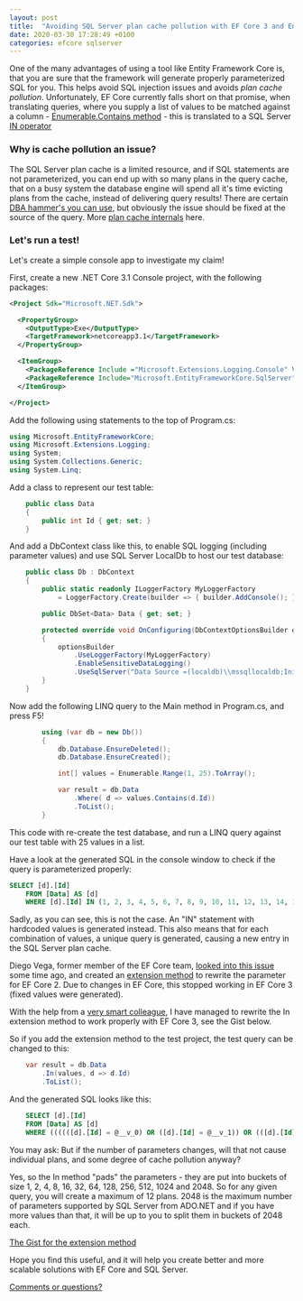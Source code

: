 ```yaml
---
layout: post
title:  "Avoiding SQL Server plan cache pollution with EF Core 3 and Enumerable.Contains()"
date: 2020-03-30 17:28:49 +0100
categories: efcore sqlserver
---
```

One of the many advantages of using a tool like Entity Framework Core is, that you are sure that the framework will generate properly parameterized SQL for you. This helps avoid SQL injection issues and avoids *plan cache pollution*. Unfortunately, EF Core currently falls short on that promise, when translating queries, where you supply a list of values to be matched against a column - [Enumerable.Contains method](https://docs.microsoft.com/en-us/dotnet/api/system.linq.enumerable.contains?WT.mc_id=DT-MVP-4025156) - this is translated to a SQL Server [IN operator](https://docs.microsoft.com/en-us/sql/t-sql/language-elements/in-transact-sql?WT.mc_id=DT-MVP-4025156)

### Why is cache pollution an issue?

The SQL Server plan cache is a limited resource, and if SQL statements are not parameterized, you can end up with so many plans in the query cache, that on a busy system the database engine will spend all it's time evicting plans from the cache, instead of delivering query results! There are certain [DBA hammer's you can use](https://www.brentozar.com/archive/2018/03/why-multiple-plans-for-one-query-are-bad/), but obviously the issue should be fixed at the source of the query. More [plan cache internals](https://docs.microsoft.com/en-us/previous-versions/tn-archive/cc293624(v=technet.10)?WT.mc_id=DT-MVP-4025156) here.

### Let's run a test!

Let's create a simple console app to investigate my claim!

First, create a  new .NET Core 3.1 Console project, with the following packages:

``` xml
<Project Sdk="Microsoft.NET.Sdk">

  <PropertyGroup>
    <OutputType>Exe</OutputType>
    <TargetFramework>netcoreapp3.1</TargetFramework>
  </PropertyGroup>

  <ItemGroup>
    <PackageReference Include ="Microsoft.Extensions.Logging.Console" Version="3.1.3"></PackageReference>
    <PackageReference Include="Microsoft.EntityFrameworkCore.SqlServer" Version="3.1.3" ></PackageReference>
  </ItemGroup>

</Project>
```

Add the following using statements to the top of Program.cs:

``` csharp
using Microsoft.EntityFrameworkCore;
using Microsoft.Extensions.Logging;
using System;
using System.Collections.Generic;
using System.Linq;
``` 

Add a class to represent our test table:

``` csharp
    public class Data
    { 
        public int Id { get; set; }
    }
```

And add a DbContext class like this, to enable SQL logging (including parameter values) and use SQL Server LocalDb to host our test database:

``` csharp
    public class Db : DbContext
    {
        public static readonly ILoggerFactory MyLoggerFactory
            = LoggerFactory.Create(builder => { builder.AddConsole(); });

        public DbSet<Data> Data { get; set; }

        protected override void OnConfiguring(DbContextOptionsBuilder optionsBuilder)
        {
            optionsBuilder
                .UseLoggerFactory(MyLoggerFactory)
                .EnableSensitiveDataLogging()
                .UseSqlServer("Data Source =(localdb)\\mssqllocaldb;Initial Catalog=CachePullution;Integrated Security=true");
        }
    }
```

Now add the following LINQ query to the Main method in Program.cs, and press F5!

``` csharp
        using (var db = new Db())
        {
            db.Database.EnsureDeleted();
            db.Database.EnsureCreated();

            int[] values = Enumerable.Range(1, 25).ToArray();

            var result = db.Data
                .Where( d => values.Contains(d.Id))
                .ToList();
        }
```
This code with re-create the test database, and run a LINQ query against our test table with 25 values in a list. 

Have a look at the generated SQL in the console window to check if the query is parameterized properly:

``` sql
SELECT [d].[Id]
    FROM [Data] AS [d]
    WHERE [d].[Id] IN (1, 2, 3, 4, 5, 6, 7, 8, 9, 10, 11, 12, 13, 14, 15, 16, 17, 18, 19, 20, 21, 22, 23, 24, 25)
```
 Sadly, as you can see, this is not the case. An "IN" statement with hardcoded values is generated instead. This also means that for each combination of values, a unique query is generated, causing a new entry in the SQL Server plan cache.

 Diego Vega, former member of the EF Core team, [looked into this issue](https://github.com/dotnet/efcore/issues/13617#issuecomment-447515393) some time ago, and created an [extension method](https://github.com/divega/ContainsOptimization/blob/master/ContainsOptimization/CollectionPredicateBuilder.cs) to rewrite the parameter for EF Core 2. Due to changes in EF Core, this stopped working in EF Core 3 (fixed values were generated).

With the help from a [very smart colleague](https://www.linkedin.com/in/julian-kopka-heerup-9914b386/), I have managed to rewrite the In extension method to work properly with EF Core 3, see the Gist below.

So if you add the extension method to the test project, the test query can be changed to this:

``` csharp
    var result = db.Data
        .In(values, d => d.Id)
        .ToList();
```

And the generated SQL looks like this:

``` sql
    SELECT [d].[Id]
    FROM [Data] AS [d]
    WHERE ((((([d].[Id] = @__v_0) OR ([d].[Id] = @__v_1)) OR (([d].[Id] = @__v_2) OR ([d].[Id] = @__v_3))) OR ((([d].[Id] = @__v_4) OR ([d].[Id] = @__v_5)) OR (([d].[Id] = @__v_6) OR ([d].[Id] = @__v_7)))) OR (((([d].[Id] = @__v_8) OR ([d].[Id] = @__v_9)) OR (([d].[Id] = @__v_10) OR ([d].[Id] = @__v_11))) OR ((([d].[Id] = @__v_12) OR ([d].[Id] = @__v_13)) OR (([d].[Id] = @__v_14) OR ([d].[Id] = @__v_15))))) OR ((((([d].[Id] = @__v_16) OR ([d].[Id] = @__v_17)) OR (([d].[Id] = @__v_18) OR ([d].[Id] = @__v_19))) OR ((([d].[Id] = @__v_20) OR ([d].[Id] = @__v_21)) OR (([d].[Id] = @__v_22) OR ([d].[Id] = @__v_23)))) OR (((([d].[Id] = @__v_24) OR ([d].[Id] = @__v_25)) OR (([d].[Id] = @__v_26) OR ([d].[Id] = @__v_27))) OR ((([d].[Id] = @__v_28) OR ([d].[Id] = @__v_29)) OR (([d].[Id] = @__v_30) OR ([d].[Id] = @__v_31)))))
```

You may ask: But if the number of parameters changes, will that not cause individual plans, and some degree of cache pollution anyway? 

Yes, so the In method "pads" the parameters - they are put into buckets of size 1, 2, 4, 8, 16, 32, 64, 128, 256, 512, 1024 and 2048. So for any given query, you will create a maximum of 12 plans. 2048 is the maximum number of parameters supported by SQL Server from ADO.NET and if you have more values than that, it will be up to you to split them in buckets of 2048 each.

[The Gist for the extension method](https://gist.github.com/ErikEJ/6ab62e8b9c226ecacf02a5e5713ff7bd)

Hope you find this useful, and it will help you create better and more scalable solutions with EF Core and SQL Server.

[Comments or questions?](https://github.com/ErikEJ/erikej.github.io/issues/2)
